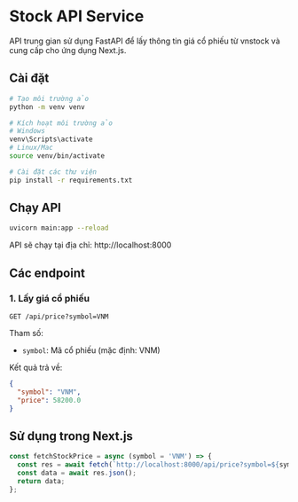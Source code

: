 # Stock API Service

API trung gian sử dụng FastAPI để lấy thông tin giá cổ phiếu từ vnstock và cung cấp cho ứng dụng Next.js.

## Cài đặt

```bash
# Tạo môi trường ảo
python -m venv venv

# Kích hoạt môi trường ảo
# Windows
venv\Scripts\activate
# Linux/Mac
source venv/bin/activate

# Cài đặt các thư viện
pip install -r requirements.txt
```

## Chạy API

```bash
uvicorn main:app --reload
```

API sẽ chạy tại địa chỉ: http://localhost:8000

## Các endpoint

### 1. Lấy giá cổ phiếu

```
GET /api/price?symbol=VNM
```

Tham số:
- `symbol`: Mã cổ phiếu (mặc định: VNM)

Kết quả trả về:
```json
{
  "symbol": "VNM",
  "price": 58200.0
}
```

## Sử dụng trong Next.js

```javascript
const fetchStockPrice = async (symbol = 'VNM') => {
  const res = await fetch(`http://localhost:8000/api/price?symbol=${symbol}`);
  const data = await res.json();
  return data;
};
``` 